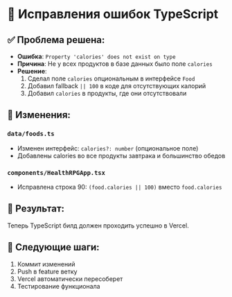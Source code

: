 # 🔧 Исправления ошибок TypeScript

## ✅ Проблема решена:
- **Ошибка**: `Property 'calories' does not exist on type`
- **Причина**: Не у всех продуктов в базе данных было поле `calories`
- **Решение**: 
  1. Сделал поле `calories` опциональным в интерфейсе `Food`
  2. Добавил fallback `|| 100` в коде для отсутствующих калорий
  3. Добавил `calories` в продукты, где они отсутствовали

## 📝 Изменения:

### `data/foods.ts`
- Изменен интерфейс: `calories?: number` (опциональное поле)
- Добавлены calories во все продукты завтрака и большинство обедов

### `components/HealthRPGApp.tsx`
- Исправлена строка 90: `(food.calories || 100)` вместо `food.calories`

## 🚀 Результат:
Теперь TypeScript билд должен проходить успешно в Vercel.

## 🔄 Следующие шаги:
1. Коммит изменений
2. Push в feature ветку  
3. Vercel автоматически пересоберет
4. Тестирование функционала
